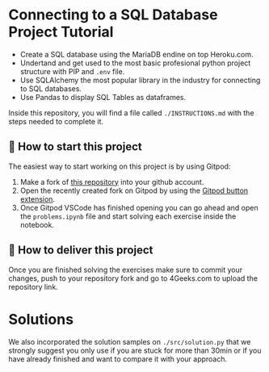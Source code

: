 <!-- hide -->
# Connecting to a SQL Database Project Tutorial
<!-- endhide -->

- Create a SQL database using the MariaDB endine on top Heroku.com.
- Undertand and get used to the most basic profesional python project structure with PIP and `.env` file.
- Use SQLAlchemy the most popular library in the industry for connecting to SQL databases.
- Use Pandas to display SQL Tables as dataframes.

Inside this repository, you will find a file called `./INSTRUCTIONS.md` with the steps needed to complete it.

## 🌱  How to start this project

The easiest way to start working on this project is by using Gitpod:

1. Make a fork of [this repository](https://github.com/4geeksacademy/connecting-to-a-sql-database-project-tutorial) into your github account.
2. Open the recently created fork on Gitpod by using the [Gitpod button extension](https://www.gitpod.io/docs/browser-extension/).
3. Once Gitpod VSCode has finished opening you can go ahead and open the `problems.ipynb` file and start solving each exercise inside the notebook.

## 🚛 How to deliver this project

Once you are finished solving the exercises make sure to commit your changes, push to your repository fork and go to 4Geeks.com to upload the repository link.

# Solutions

We also incorporated the solution samples on `./src/solution.py` that we strongly suggest you only use if you are stuck for more than 30min or if you have already finished and want to compare it with your approach.
